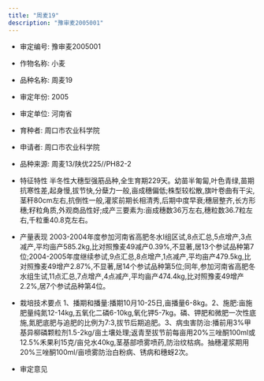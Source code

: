 ```yaml
---
title: "周麦19"
description: "豫审麦2005001"
---
```

* 审定编号:  豫审麦2005001

*  作物名称:  小麦

*  品种名称:  周麦19

*  审定年份:  2005

*  审定单位:  河南省

* 育种者:  周口市农业科学院

*  申请者:  周口市农业科学院

*  品种来源:  周麦13/陕优225//PH82-2

*  特征特性
半冬性大穗型强筋品种,全生育期229天。幼苗半匍匐,叶色青绿,苗期抗寒性差,起身慢,拔节快,分蘖力一般,亩成穗偏低;株型较松散,旗叶卷曲有干尖,茎秆80cm左右,抗倒性一般,灌浆前期长相清秀,后期中度早衰;穗层整齐,长方形穗;籽粒角质,外观商品性好;成产三要素为:亩成穗数36万左右,穗粒数36.7粒左右,千粒重40.8克左右。

*  产量表现
2003-2004年度参加河南省高肥冬水Ⅰ组区试,8点汇总,5点增产,3点减产,平均亩产585.2kg,比对照豫麦49减产0.39%,不显著,居13个参试品种第7位;2004-2005年度继续参试,9点汇总,8点增产,1点减产,平均亩产479.5kg,比对照豫麦49增产2.87%,不显著,居14个参试品种第5位;同年,参加河南省高肥冬水组生试,11点汇总,7点增产,4点减产,平均亩产474.4kg,比对照豫麦49增产2.2%,居7个参试品种第4位。

*  栽培技术要点
1、播期和播量:播期10月10-25日,亩播量6-8kg。2、施肥:亩施肥量纯氮12-14kg,五氧化二磷6-10kg,氧化钾5-7kg。磷、钾肥和微肥一次性底施,氮肥底肥与追肥的比例为7:3,拔节后期追肥。3、病虫害防治:播前用3%甲基异柳磷颗粒剂1.5-2kg/亩土壤处理;返青至拔节前每亩用20%三唑酮100ml或12.5%禾果利15克/亩兑水40kg,茎基部喷雾喷药,防治纹枯病。抽穗灌浆期用20%三唑酮100ml/亩喷雾防治白粉病、锈病和穗蚜2次。

*  审定意见

